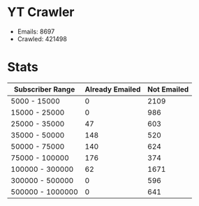 # YT Crawler
- Emails: 8697
- Crawled: 421498

# Stats
| Subscriber Range  | Already Emailed | Not Emailed |
|-------|-------|-------|
| 5000 - 15000 | 0 | 2109 |
| 15000 - 25000 | 0 | 986 |
| 25000 - 35000 | 47 | 603 |
| 35000 - 50000 | 148 | 520 |
| 50000 - 75000 | 140 | 624 |
| 75000 - 100000 | 176 | 374 |
| 100000 - 300000 | 62 | 1671 |
| 300000 - 500000 | 0 | 596 |
| 500000 - 1000000 | 0 | 641 |
